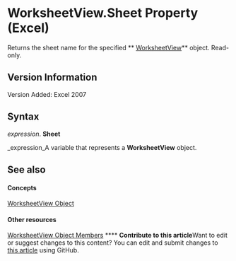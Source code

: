 
# WorksheetView.Sheet Property (Excel)

Returns the sheet name for the specified  ** [WorksheetView](9af65167-f9de-5c4f-6005-8debf96e54de.md)** object. Read-only.


## Version Information

Version Added: Excel 2007 


## Syntax

 _expression_. **Sheet**

 _expression_A variable that represents a  **WorksheetView** object.


## See also


#### Concepts


 [WorksheetView Object](9af65167-f9de-5c4f-6005-8debf96e54de.md)
#### Other resources


 [WorksheetView Object Members](9f5c80ec-4f28-7e6e-ad01-fcfd7a33414c.md)
****   **Contribute to this article**Want to edit or suggest changes to this content? You can edit and submit changes to  [this article](https://github.com/jhershey00/VBA_Excel_Test/OpenXMLCon/articles/78fc5918-fcd8-d98a-7cc1-df8734127900.md) using GitHub.

